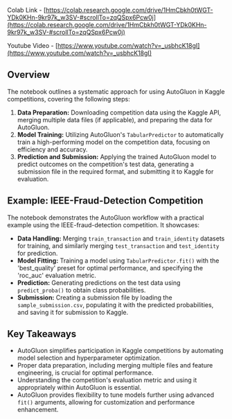Colab Link - [https://colab.research.google.com/drive/1HmCbkh0tWGT-YDk0KHn-9kr97k_w3SV-#scrollTo=zqQSpx6Pcw0j](https://colab.research.google.com/drive/1HmCbkh0tWGT-YDk0KHn-9kr97k_w3SV-#scrollTo=zqQSpx6Pcw0j)

Youtube Video - [https://www.youtube.com/watch?v=_usbhcK18gI](https://www.youtube.com/watch?v=_usbhcK18gI)

## Overview

The notebook outlines a systematic approach for using AutoGluon in Kaggle competitions, covering the following steps:

1. **Data Preparation:** Downloading competition data using the Kaggle API, merging multiple data files (if applicable), and preparing the data for AutoGluon.
2. **Model Training:** Utilizing AutoGluon's `TabularPredictor` to automatically train a high-performing model on the competition data, focusing on efficiency and accuracy.
3. **Prediction and Submission:** Applying the trained AutoGluon model to predict outcomes on the competition's test data, generating a submission file in the required format, and submitting it to Kaggle for evaluation.

## Example: IEEE-Fraud-Detection Competition

The notebook demonstrates the AutoGluon workflow with a practical example using the IEEE-fraud-detection competition. It showcases:

* **Data Handling:** Merging `train_transaction` and `train_identity` datasets for training, and similarly merging `test_transaction` and `test_identity` for prediction.
* **Model Fitting:** Training a model using `TabularPredictor.fit()` with the 'best_quality' preset for optimal performance, and specifying the 'roc_auc' evaluation metric.
* **Prediction:** Generating predictions on the test data using `predict_proba()` to obtain class probabilities.
* **Submission:** Creating a submission file by loading the `sample_submission.csv`, populating it with the predicted probabilities, and saving it for submission to Kaggle.

## Key Takeaways

* AutoGluon simplifies participation in Kaggle competitions by automating model selection and hyperparameter optimization.
* Proper data preparation, including merging multiple files and feature engineering, is crucial for optimal performance.
* Understanding the competition's evaluation metric and using it appropriately within AutoGluon is essential.
* AutoGluon provides flexibility to tune models further using advanced `fit()` arguments, allowing for customization and performance enhancement.
